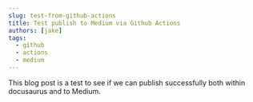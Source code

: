 ```yaml
---
slug: test-from-github-actions
title: Test publish to Medium via Github Actions
authors: [jake]
tags:
  - github
  - actions
  - medium
---
```


This blog post is a test to see if we can publish successfully both within docusaurus and to Medium.

